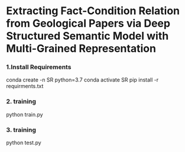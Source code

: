 # Extracting Fact-Condition Relation from Geological Papers via Deep Structured Semantic Model with Multi-Grained Representation
### 1.Install Requirements
conda create -n SR python=3.7
conda activate SR
pip install -r requirments.txt
### 2. training
python train.py
### 3. training
python test.py
